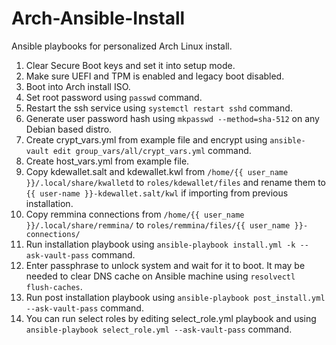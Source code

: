 # Arch-Ansible-Install

Ansible playbooks for personalized Arch Linux install.

 1. Clear Secure Boot keys and set it into setup mode.
 2. Make sure UEFI and TPM is enabled and legacy boot disabled.
 3. Boot into Arch install ISO.
 4. Set root password using `passwd` command.
 5. Restart the ssh service using `systemctl restart sshd` command.
 6. Generate user password hash using `mkpasswd --method=sha-512` on any Debian based distro.
 7. Create crypt\_vars.yml from example file and encrypt using `ansible-vault edit group_vars/all/crypt_vars.yml` command.
 8. Create host\_vars.yml from example file.
 9. Copy kdewallet.salt and kdewallet.kwl from `/home/{{ user_name }}/.local/share/kwalletd` to `roles/kdewallet/files` and rename them to `{{ user-name }}-kdewallet.salt/kwl` if importing from previous installation.
10. Copy remmina connections from `/home/{{ user_name }}/.local/share/remmina/` to `roles/remmina/files/{{ user_name }}-connections/`
11. Run installation playbook using `ansible-playbook install.yml -k --ask-vault-pass` command.
12. Enter passphrase to unlock system and wait for it to boot. It may be needed to clear DNS cache on Ansible machine using `resolvectl flush-caches`.
13. Run post installation playbook using `ansible-playbook post_install.yml --ask-vault-pass` command.
14. You can run select roles by editing select\_role.yml playbook and using `ansible-playbook select_role.yml --ask-vault-pass` command.
